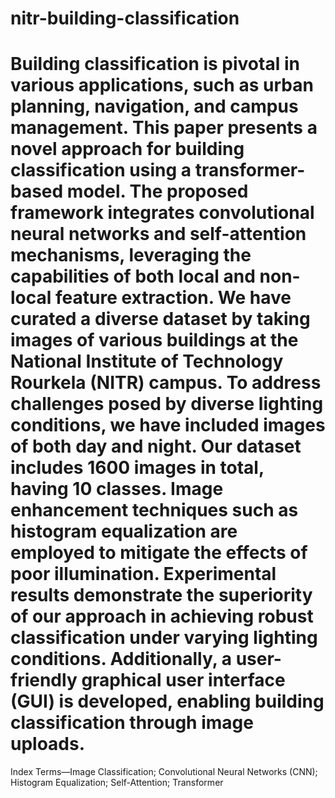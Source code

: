 # nitr-building-classification
# Building classification is pivotal in various applications, such as urban planning, navigation, and campus management. This paper presents a novel approach for building classification using a transformer-based model. The proposed framework integrates convolutional neural networks and self-attention mechanisms, leveraging the capabilities of both local and non-local feature extraction. We have curated a diverse dataset by taking images of various buildings at the National Institute of Technology Rourkela (NITR) campus. To address challenges posed by diverse lighting conditions, we have included images of both day and night. Our dataset includes 1600 images in total, having 10 classes. Image enhancement techniques such as histogram equalization are employed to mitigate the effects of poor illumination. Experimental results demonstrate the superiority of our approach in achieving robust classification under varying lighting conditions. Additionally, a user-friendly graphical user interface (GUI) is developed, enabling building classification through image uploads. 
Index Terms—Image Classification; Convolutional Neural Networks (CNN); Histogram Equalization; Self-Attention; Transformer

